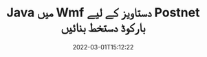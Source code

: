---
############################# Static ############################
layout: "auto-gen-signature"
date: 2022-03-01T15:12:22
draft: false
operation: Sign
signaturetype: Barcode
codetype: Postnet
fileformat: Wmf
productName: Java
lang: ur
productCode: java
otherformats: pdf doc docx docm dot dotm dotx odt ott rtf xls xlsx xlsm xlsb csv ods ots xltx xltm ppt pptx pps ppsx odp otp potx potm pptm ppsm png jpg bmp gif tiff svg webp wmf
breadcrumb: Put  Barcode signature on Wmf for Java

############################# Head ############################
head_title: "Java میں Postnet بارکوڈ کے ساتھ eSign Wmf دستاویز"
head_description: "Postnet بارکوڈ دستخط بنائیں اور کوڈ کی دو سطروں کا استعمال کرتے ہوئے Java کے ساتھ Wmf دستاویز پر رکھیں۔ مختلف فائل فارمیٹس پر دستخط کرنے کے لیے GroupDocs Document Signature API استعمال کریں۔"

############################# Header ############################
title: "Java میں Wmf دستاویز کے لیے Postnet بارکوڈ دستخط بنائیں"
description: "اپنے Wmf کاروباری دستاویزات پر Postnet بارکوڈ کے ساتھ دستخط کریں۔ دستخط کے اختیارات ترتیب دینے کے لیے کوڈ کی چند سطروں کے ساتھ بار کوڈ دستخط جلدی اور آسانی سے بنائیں۔"
bg_image: "https://cms.admin.containerize.com/templates/aspose/App_Themes/V3/images/bg/header1.png"
bg_overlay: false
button:
    enable: true

############################# SubMenu ############################
submenu:
    enable: true

    left:
        img_alt: "GroupDocs.Signature for Java"
        image: "https://cms.admin.containerize.com/templates/groupdocs/images/product-logos/90x90-noborder/groupdocs-signature-java.png"
        product: "GroupDocs.Signature"
        platform: "Java"



############################# About ############################
about:
    enable: true
    title: "GroupDocs.Signature for Java بارکوڈ دستخط API کے بارے میں۔"
    content: |
        [GroupDocs.Signature for Java](https://products.groupdocs.com/signature/java/) بارکوڈ کی اقسام جیسے UPCA, UPCE, EAN13, EAN14, Code39, Code39Extended, Code128, Codabar, Postnet, ISBN کا استعمال کرتے ہوئے ڈیجیٹل دستاویزات کے ای-سائننگ کا انتظام کرنے کے لیے ایک تیز اور آسان API ہے۔ ، ITF14 اور بہت سے دوسرے۔ صارفین آسانی سے مطلوبہ متن فراہم کرنے والے بارکوڈز بنا سکتے ہیں اور انہیں پی ڈی ایف، مائیکروسافٹ آفس ورڈز ڈاکومنٹس، مائیکروسافٹ آفس ایکسل ورک بک، ایم ایس پاورپوائنٹ پریزنٹیشنز، ایڈوب فوٹوشاپ فائلز اور مختلف امیج فارمیٹس پر لگا سکتے ہیں۔ دستاویزات میں رکھے گئے بارکوڈز کو اپ ڈیٹ، تلاش، تصدیق، حذف یا پیش نظارہ کیا جا سکتا ہے۔ مزید یہ کہ بارکوڈز کی تخصیص کی حمایت کی جاتی ہے۔
    

############################# Steps ############################
steps:
    enable: true
    title_left: "Java میں Barcode کے ساتھ Wmf پر دستخط کرنے کے مراحل"
    content_left: |
        [GroupDocs.Signature for Java](https://products.groupdocs.com/signature/java/) جلد اور آسانی سے Barcode دستخطوں کے ساتھ Wmf دستاویزات پر دستخط کرنے کی صلاحیت فراہم کرتا ہے۔
        
        * دستخط کلاس کی ایک مثال بنائیں جو کہ Wmf فائل کو پاتھ یا میموری اسٹریم کے طور پر دستخط کرنے کے لیے فراہم کرتی ہے۔
        * SignOptions کلاس کو فوری بنائیں اور تمام مطلوبہ ڈیٹا سیٹ کریں۔
        * Signature.Sign() طریقہ پاس کرنے کے آؤٹ پٹ Wmf فائل یا میموری اسٹریم کو استعمال کریں

    title_right: " سسٹم کے تقاضے"
    content_right: |
        GroupDocs.Signature for Java تمام بڑے پلیٹ فارمز اور آپریٹنگ سسٹمز پر تعاون یافتہ ہیں۔ ذیل کے کوڈ پر عمل کرنے سے پہلے، براہ کرم یقینی بنائیں کہ آپ کے سسٹم پر درج ذیل شرائط انسٹال ہیں۔

        * آپریٹنگ سسٹم: مائیکروسافٹ ونڈوز، لینکس، میک او ایس
        * ترقی کے ماحول: NetBeans, Intellij IDEA, Eclipse, etc.
        * Java runtime: J2SE 6.0 and above
        * تازہ ترین GroupDocs.Signature for Java حاصل کریں [Maven](https://repository.groupdocs.com/webapp/#/artifacts/browse/tree/General/repo/com/groupdocs/groupdocs-signature) سے
         
    code: |
        ```java    
                
        // Set up input Wmf file
        String filePath = "input.wmf";
        // Set up output file
        String outputFilePath = "output.wmf";

        // Instantiate Signature for input file
        Signature signature = new Signature(filePath);

        // create barcode option with predefined barcode text
        BarcodeSignOptions options = new BarcodeSignOptions("John Smith");

        // setup Barcode encoding type
        options.setEncodeType(BarcodeTypes.Postnet);

        // set signature position
        options.setLeft(50);
        options.setTop(50);
        options.setWidth(200);
        options.setHeight(50);

        // sign Wmf document
        SignResult result = signature.sign(outputFilePath, options);

        ```

############################# Demos ############################
demos:
    enable: true
    title: "Barcode لائیو ڈیمو کے ساتھ Wmf دستاویزات پر دستخط کرنا"
    content: |
       [GroupDocs.Signature App](https://products.groupdocs.app/signature/family) ویب سائٹ پر جا کر ابھی مختلف دستخطوں کے ساتھ Wmf فائل پر دستخط کریں۔ مفت آن لائن ڈیمو آپ کا منتظر ہے۔

        
############################# About Formats ############################
about_formats:
    enable: true
    format:
        # format loop
        - icon: "fas fa-barcode"
          title: "About Postnet Barcode"
          content: |
            POSTNET (پوسٹل نیومیرک انکوڈنگ تکنیک) ایک بارکوڈ علامت ہے جو ریاستہائے متحدہ کی پوسٹل سروس کے ذریعہ میل کو ڈائریکٹ کرنے میں مدد کے لئے استعمال کی جاتی ہے۔
          characterset: |
             عددی ہندسے (0-9)۔
          textcapacity: |
             11 حروف تک۔
          image: |
             iVBORw0KGgoAAAANSUhEUgAAACcAAAAjCAYAAAAXMhMjAAAAAXNSR0IArs4c6QAAAARnQU1BAACxjwv8YQUAAAAJcEhZcwAADsMAAA7DAcdvqGQAAACeSURBVFhH7c7BCkMxEELR/P9Pp1LoRrCXpi4Cbw5kIRKZtS82x52a407Ncae+HrfWer8Pyr+i/3NcQv/nuIT+z3EJ/X/Ocf9mlxuhsXZ2uREaa2eXG6Gxdna5ERprZ5cbobF2drkRGmtnlxuhsXZ2uREaa2eXG6Gxdna5ERprZ5cbobF2drkRGmtnlxuhsXZ2ubnAHHdqjjt18XF7vwDevzbHqsQWPwAAAABJRU5ErkJggg==

          link: ""

############################# More Formats ############################
more_formats:
    enable: true
    title: "Java کے لیے دیگر تعاون یافتہ Barcode دستخط"
    content: |
        "آپ دستخط کی دیگر اقسام کے ساتھ بھی Wmf پر دستخط کر سکتے ہیں۔ براہ کرم نیچے دی گئی فہرست دیکھیں۔"
    format: 
        
       
back_to_top:
    enable: true
---